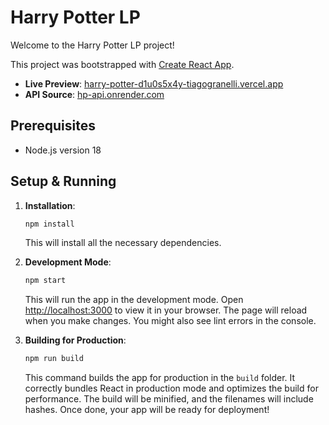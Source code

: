 # Harry Potter LP

Welcome to the Harry Potter LP project!

This project was bootstrapped with [Create React App](https://github.com/facebook/create-react-app).

- **Live Preview**: [harry-potter-d1u0s5x4y-tiagogranelli.vercel.app](https://harry-potter-d1u0s5x4y-tiagogranelli.vercel.app/)
- **API Source**: [hp-api.onrender.com](https://hp-api.onrender.com/)

## Prerequisites

- Node.js version 18

## Setup & Running

1. **Installation**:

   ```bash
   npm install
   ```

   This will install all the necessary dependencies.

2. **Development Mode**:

   ```bash
   npm start
   ```

   This will run the app in the development mode. Open [http://localhost:3000](http://localhost:3000) to view it in your browser. The page will reload when you make changes. You might also see lint errors in the console.

3. **Building for Production**:
   ```bash
   npm run build
   ```
   This command builds the app for production in the `build` folder. It correctly bundles React in production mode and optimizes the build for performance. The build will be minified, and the filenames will include hashes. Once done, your app will be ready for deployment!

